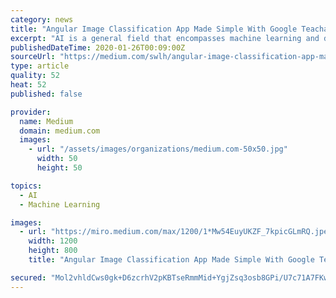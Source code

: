 ```yaml
---
category: news
title: "Angular Image Classification App Made Simple With Google Teachable Machine"
excerpt: "AI is a general field that encompasses machine learning and deep learning. The history of artificial intelligence in its modern sense begins in the 1950s, with the works of Alan Turing and the Dartmouth workshop, which brought together the first enthusiasts of this field and in which the basic principles of the science of AI were formulated."
publishedDateTime: 2020-01-26T00:09:00Z
sourceUrl: "https://medium.com/swlh/angular-image-classification-app-made-simple-with-google-teachable-machine-c6b4202a975"
type: article
quality: 52
heat: 52
published: false

provider:
  name: Medium
  domain: medium.com
  images:
    - url: "/assets/images/organizations/medium.com-50x50.jpg"
      width: 50
      height: 50

topics:
  - AI
  - Machine Learning

images:
  - url: "https://miro.medium.com/max/1200/1*Mw54EuyUKZF_7kpicGLmRQ.jpeg"
    width: 1200
    height: 800
    title: "Angular Image Classification App Made Simple With Google Teachable Machine"

secured: "Mol2vhldCws0gk+D6zcrhV2pKBTseRmmMid+YgjZsq3osb8GPi/U7c71A7FKwV9b80jgDuQztFvgF8Xy+4w1k1ZLmG3F/UsBt0qAH19BbDz575qW7gRTqcuSYtdkJ62I1NhvAla2bGLNFbR2Q0mR4Hf23HO+qFn74J50Ao5pUTsMajaYtRpSrZWSAZzAAm5K05Pj7+QthTzOzGsITcuKnmLGSMWH8FckHr8TEqqfw3X3zMT1CIoSWCNgndUaoV14EXswsi+KAKLMW9B6TluXpfZlS9X4I7XBx4AW4y0QWI0GZsJ7JZCOsxh4J5+1yDphOPza7pqaF40ofU1UsKfX0QO11YC7hHjxLEqoU7n4q6xEQA+hbLVZKvU2iHZ/Zzx4HaVNAAw1FXnUH/uTCzcf4mYU1nPijsSGYf7GZo8ytEBRyFU/XflgNjvL4iURJuHjygB2kG0B1ju3TustVZRMQT5/uSEt6T3K8OVP+f0E+OM=;ycIGbUiAUmLNgD4qzQZvfA=="
---
```


